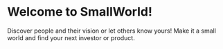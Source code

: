 # Welcome to SmallWorld! 
Discover people and their vision or let others know yours! Make it a small world and find your next investor or product. 



